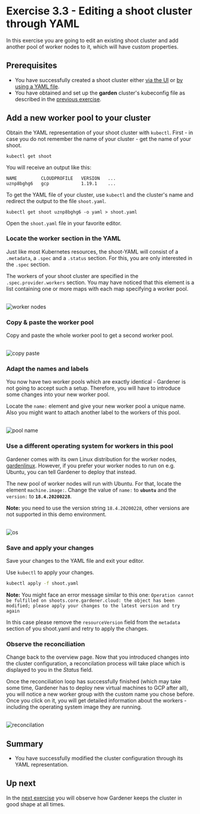 # Exercise 3.3 - Editing a shoot cluster through YAML

In this exercise you are going to edit an existing shoot cluster and add another pool of worker nodes to it, which will have custom properties.

## Prerequisites

- You have successfully created a shoot cluster either [via the UI](../ex2_advanced_ui/01_cluster_setup_ui.md) or [by using a YAML file](./01_cluster_setup_yaml.md).
- You have obtained and set up the **garden** cluster's kubeconfig file as described in the [previous exercise](./02_garden_cluster.md).

## Add a new worker pool to your cluster

Obtain the YAML representation of your shoot cluster with `kubectl`. First - in case you do not remember the name of your cluster - get the name of your shoot.

```shell
kubectl get shoot
```

You will receive an output like this:

```console
NAME         CLOUDPROFILE   VERSION   ...
uznp8bghg6   gcp            1.19.1    ...
```

To get the YAML file of your cluster, use `kubectl` and the cluster's name and redirect the output to the file `shoot.yaml`.

```shell
kubectl get shoot uznp8bghg6 -o yaml > shoot.yaml
```

Open the `shoot.yaml` file in your favorite editor.

### Locate the worker section in the YAML

Just like most Kubernetes resources, the shoot-YAML will consist of a `.metadata`, a `.spec` and a `.status` section. For this, you are only interested in the `.spec` section.

The workers of your shoot cluster are specified in the `.spec.provider.workers` section. You may have noticed that this element is a list containing one or more maps with each map specifying a worker pool.

<br>![worker nodes](./images/03_03_01.png)

### Copy & paste the worker pool

Copy and paste the whole worker pool to get a second worker pool.

<br>![copy paste](./images/03_03_02.png)

### Adapt the names and labels

You now have two worker pools which are exactly identical - Gardener is not going to accept such a setup. Therefore, you will have to introduce some changes into your new worker pool.

Locate the `name:` element and give your new worker pool a unique name. Also you might want to attach another label to the workers of this pool.

<br>![pool name](./images/03_03_03.png)

### Use a different operating system for workers in this pool

Gardener comes with its own Linux distribution for the worker nodes, [gardenlinux](https://github.com/gardenlinux/gardenlinux). However, if you prefer your worker nodes to run on e.g. Ubuntu, you can tell Gardener to deploy that instead.

The new pool of worker nodes will run with Ubuntu. For that, locate the element `machine.image:`. Change the value of `name:` to **`ubuntu`** and the `version:` to **`18.4.20200228`**.

**Note:** you need to use the version string `18.4.20200228`, other versions are not supported in this demo environment.

<br>![os](./images/03_03_04.png)

### Save and apply your changes

Save your changes to the YAML file and exit your editor.

Use `kubectl` to apply your changes.

```bash
kubectl apply -f shoot.yaml
```

**Note:** You might face an error message similar to this one: `Operation cannot be fulfilled on shoots.core.gardener.cloud: the object has been modified; please apply your changes to the latest version and try again`

In this case please remove the `resourceVersion` field from the `metadata` section of you shoot.yaml and retry to apply the changes.

### Observe the reconciliation

Change back to the overview page. Now that you introduced changes into the cluster configuration, a reconcilation process will take place which is displayed to you in the _Status_ field.

Once the reconciliation loop has successfully finished (which may take some time, Gardener has to deploy new virtual machines to GCP after all), you will notice a new worker group with the custom name you chose before. Once you click on it, you will get detailed information about the workers - including the operating system image they are running.

<br>![reconcilation](./images/03_03_05.png)

## Summary

- You have successfully modified the cluster configuration through its YAML representation.

## Up next
In the [next exercise](./04_controllers_at_work.md) you will observe how Gardener keeps the cluster in good shape at all times.
